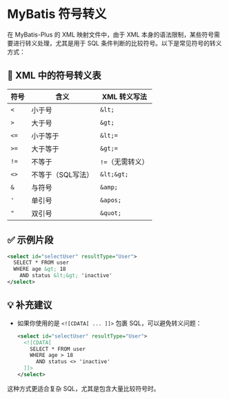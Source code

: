 
#  MyBatis 符号转义

在 MyBatis-Plus 的 XML 映射文件中，由于 XML 本身的语法限制，某些符号需要进行转义处理，尤其是用于 SQL 条件判断的比较符号。以下是常见符号的转义方式：

## 🔧 XML 中的符号转义表

| 符号 | 含义     | XML 转义写法 |
|------|----------|---------------|
| `<`  | 小于号   | `&lt;`        |
| `>`  | 大于号   | `&gt;`        |
| `<=` | 小于等于 | `&lt;=`       |
| `>=` | 大于等于 | `&gt;=`       |
| `!=` | 不等于   | `!=`（无需转义）|
| `<>` | 不等于（SQL写法）| `&lt;&gt;` |
| `&`  | 与符号   | `&amp;`       |
| `'`  | 单引号   | `&apos;`      |
| `"`  | 双引号   | `&quot;`      |

## ✅ 示例片段

```xml
<select id="selectUser" resultType="User">
  SELECT * FROM user
  WHERE age &gt; 18
    AND status &lt;&gt; 'inactive'
</select>
```

## 💡 补充建议

- 如果你使用的是 `<![CDATA[ ... ]]>` 包裹 SQL，可以避免转义问题：
  
  ```xml
  <select id="selectUser" resultType="User">
    <![CDATA[
      SELECT * FROM user
      WHERE age > 18
        AND status <> 'inactive'
    ]]>
  </select>
  ```

这种方式更适合复杂 SQL，尤其是包含大量比较符号时。